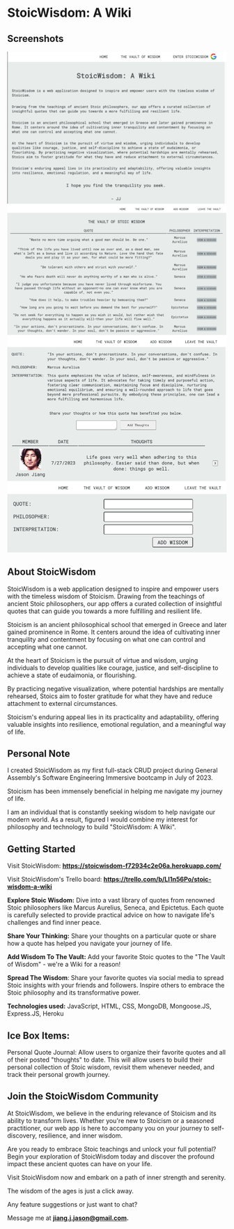 # **StoicWisdom: A Wiki**

## **Screenshots**

![Alt text](Home.png)
![Alt text](<Vault of Wisdom.png>)
![Alt text](<Add Thoughts.png>)
![Alt text](<Add Wisdom.png>)

## **About StoicWisdom**

StoicWisdom is a web application designed to inspire and empower users with the timeless wisdom of Stoicism. Drawing from the teachings of ancient Stoic philosophers, our app offers a curated collection of insightful quotes that can guide you towards a more fulfilling and resilient life.

Stoicism is an ancient philosophical school that emerged in Greece and later gained prominence in Rome. It centers around the idea of cultivating inner tranquility and contentment by focusing on what one can control and accepting what one cannot. 

At the heart of Stoicism is the pursuit of virtue and wisdom, urging individuals to develop qualities like courage, justice, and self-discipline to achieve a state of eudaimonia, or flourishing. 

By practicing negative visualization, where potential hardships are mentally rehearsed, Stoics aim to foster gratitude for what they have and reduce attachment to external circumstances. 

Stoicism's enduring appeal lies in its practicality and adaptability, offering valuable insights into resilience, emotional regulation, and a meaningful way of life.

## **Personal Note**

I created StoicWisdom as my first full-stack CRUD project during General Assembly's Software Engineering Immersive bootcamp in July of 2023.

Stoicism has been immensely beneficial in helping me navigate my journey of life.

I am an individual that is constantly seeking wisdom to help navigate our modern world. As a result, figured I would combine my interest for philosophy and technology to build "StoicWisdom: A Wiki". 

## **Getting Started**

Visit StoicWisdom: **https://stoicwisdom-f72934c2e06a.herokuapp.com/**

Visit StoicWisdom's Trello board: **https://trello.com/b/LI1n56Po/stoic-wisdom-a-wiki**

**Explore Stoic Wisdom:** Dive into a vast library of quotes from renowned Stoic philosophers like Marcus Aurelius, Seneca, and Epictetus. Each quote is carefully selected to provide practical advice on how to navigate life's challenges and find inner peace.

**Share Your Thinking:** Share your thoughts on a particular quote or share how a quote has helped you navigate your journey of life.

**Add Wisdom To The Vault:** Add your favorite Stoic quotes to the "The Vault of Wisdom" - we're a Wiki for a reason!

**Spread The Wisdom**: Share your favorite quotes via social media to spread Stoic insights with your friends and followers. Inspire others to embrace the Stoic philosophy and its transformative power.

**Technologies used:** JavaScript, HTML, CSS, MongoDB, Mongoose.JS, Express.JS, Heroku

## **Ice Box Items:**

Personal Quote Journal: Allow users to organize their favorite quotes and all of their posted "thoughts" to date. This will allow users to build their personal collection of Stoic wisdom, revisit them whenever needed, and track their personal growth journey.

## **Join the StoicWisdom Community**

At StoicWisdom, we believe in the enduring relevance of Stoicism and its ability to transform lives. Whether you're new to Stoicism or a seasoned practitioner, our web app is here to accompany you on your journey to self-discovery, resilience, and inner wisdom.

Are you ready to embrace Stoic teachings and unlock your full potential? Begin your exploration of StoicWisdom today and discover the profound impact these ancient quotes can have on your life.

Visit StoicWisdom now and embark on a path of inner strength and serenity. 

The wisdom of the ages is just a click away.

Any feature suggestions or just want to chat? 

Message me at **jiang.j.jason@gmail.com.**
